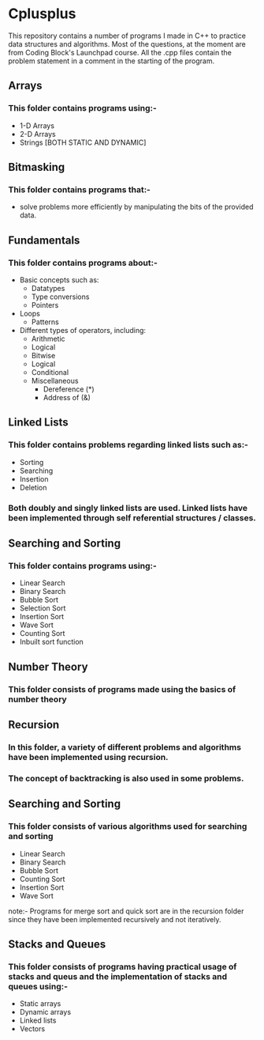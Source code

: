 # Cplusplus
This repository contains a number of programs I made in C++ to practice data structures and algorithms. Most of the questions, at the moment are from Coding Block's Launchpad course. All the .cpp files contain the problem statement in a comment in the starting of the program.

## Arrays

### This folder contains programs using:-

- 1-D Arrays
- 2-D Arrays
- Strings
  [BOTH STATIC AND DYNAMIC]

## Bitmasking

### This folder contains programs that:-

- solve problems more efficiently by manipulating the bits of the provided data.

## Fundamentals

### This folder contains programs about:- 
- Basic concepts such as:
  - Datatypes
  - Type conversions
  - Pointers
- Loops
  - Patterns
- Different types of operators, including:
  - Arithmetic
  - Logical
  - Bitwise
  - Logical
  - Conditional
  - Miscellaneous
    - Dereference (*)
    - Address of (&)
## Linked Lists

### This folder contains problems regarding linked lists such as:-

- Sorting
- Searching
- Insertion
- Deletion

### Both doubly and singly linked lists are used. Linked lists have been implemented through self referential structures / classes.

## Searching and Sorting

### This folder contains programs using:-
- Linear Search
- Binary Search
- Bubble Sort
- Selection Sort
- Insertion Sort
- Wave Sort
- Counting Sort
- Inbuilt sort function

## Number Theory

### This folder consists of programs made using the basics of number theory

## Recursion

### In this folder, a variety of different problems and algorithms have been implemented using recursion.

### The concept of backtracking is also used in some problems.

## Searching and Sorting

### This folder consists of various algorithms used for searching and sorting

- Linear Search
- Binary Search
- Bubble Sort
- Counting Sort
- Insertion Sort
- Wave Sort

note:- Programs for merge sort and quick sort are in the recursion folder since they have been implemented recursively and not iteratively.

## Stacks and Queues

### This folder consists of programs having practical usage of stacks and queus and the implementation of stacks and queues using:- 

- Static arrays
- Dynamic arrays
- Linked lists
- Vectors